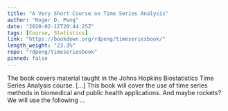 ```yaml
---
title: "A Very Short Course on Time Series Analysis"
author: "Roger D. Peng"
date: "2020-02-12T20:44:25Z"
tags: [Course, Statistics]
link: "https://bookdown.org/rdpeng/timeseriesbook/"
length_weight: "23.3%"
repo: "rdpeng/timeseriesbook"
pinned: false
---
```


The book covers material taught in the Johns Hopkins Biostatistics Time Series Analysis course. [...] This book will cover the use of time series methods in biomedical and public health applications. And maybe rockets? We will use the following ...
